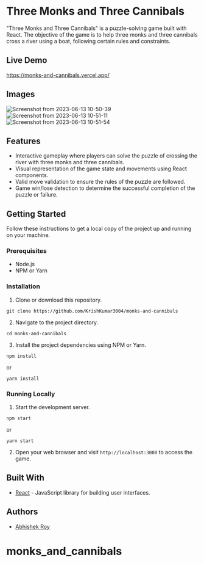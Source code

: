 # Three Monks and Three Cannibals

"Three Monks and Three Cannibals" is a puzzle-solving game built with React. The objective of the game is to help three monks and three cannibals cross a river using a boat, following certain rules and constraints.

## Live Demo

https://monks-and-cannibals.vercel.app/

## Images

![Screenshot from 2023-06-13 10-50-39](https://github.com/KrishKumar3004/monks-and-cannibals/assets/114848156/d2553fb2-706b-4a1b-a2e7-e11e6a62cf28)![Screenshot from 2023-06-13 10-51-11](https://github.com/KrishKumar3004/monks-and-cannibals/assets/114848156/425351b9-29c7-472a-ac2a-ecee360ec9d1)![Screenshot from 2023-06-13 10-51-54](https://github.com/KrishKumar3004/monks-and-cannibals/assets/114848156/c8d00eaa-f67b-401a-a491-afedde3cbc73)

## Features

- Interactive gameplay where players can solve the puzzle of crossing the river with three monks and three cannibals.
- Visual representation of the game state and movements using React components.
- Valid move validation to ensure the rules of the puzzle are followed.
- Game win/lose detection to determine the successful completion of the puzzle or failure.

## Getting Started

Follow these instructions to get a local copy of the project up and running on your machine.

### Prerequisites

- Node.js
- NPM or Yarn

### Installation

1. Clone or download this repository.

```
git clone https://github.com/KrishKumar3004/monks-and-cannibals
```

2. Navigate to the project directory.

```
cd monks-and-cannibals
```

3. Install the project dependencies using NPM or Yarn.

```
npm install
```

or

```
yarn install
```

### Running Locally

1. Start the development server.

```
npm start
```

or

```
yarn start
```

2. Open your web browser and visit `http://localhost:3000` to access the game.

## Built With

- [React](https://reactjs.org/) - JavaScript library for building user interfaces.

## Authors

- [Abhishek Roy](https://github.com/Vid2003)

# monks_and_cannibals
